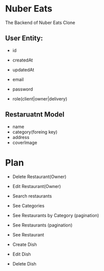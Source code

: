 # Nuber Eats

The Backend of Nuber Eats Clone

## User Entity:

- id
- createdAt
- updatedAt

- email
- password
- role(client|owner|delivery)

## Restaruatnt Model
- name
- category(foreing key)
- address
- coverImage

# Plan
- Delete Restaurant(Owner)
- Edit Restaurant(Owner)
  
- Search restaurants

- See Categories
- See Restaurants by Category (pagination)
- See Restaurants (pagination)
- See Restaurant
  
- Create Dish
- Edit Dish
- Delete Dish